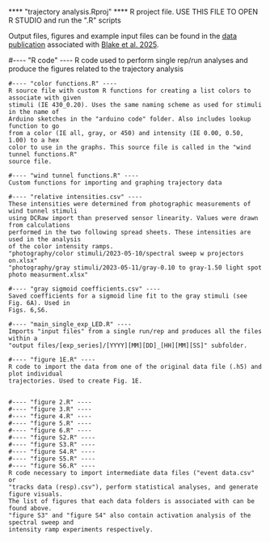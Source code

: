 **** "trajectory analysis.Rproj" ****
R project file. USE THIS FILE TO OPEN R STUDIO and run the ".R" scripts

Output files, figures and example input files can be found in the [data publication](https://doi.org/10.17632/fdr7znz5dh.2)
associated with [Blake et al. 2025](https://doi.org/10.1242/jeb.250318).
		
		
#---- "R code" ----
R code used to perform single rep/run analyses and produce the figures related to
the trajectory analysis

	#---- "color functions.R" ----
	R source file with custom R functions for creating a list colors to associate with given  
	stimuli (IE 430_0.20). Uses the same naming scheme as used for stimuli in the name of
	Arduino sketches in the "arduino code" folder. Also includes lookup function to go
	from a color (IE all, gray, or 450) and intensity (IE 0.00, 0.50, 1.00) to a hex
	color to use in the graphs. This source file is called in the "wind tunnel functions.R"
	source file.
	
	#---- "wind tunnel functions.R" ----
	Custom functions for importing and graphing trajectory data
	
	#---- "relative intensities.csv" ----
	These intensities were determined from photographic measurements of wind tunnel stimuli 
	using DCRaw import than preserved sensor linearity. Values were drawn from calculations 
	performed in the two following spread sheets. These intensities are used in the analysis 
	of the color intensity ramps.
	"photography/color stimuli/2023-05-10/spectral sweep w projectors on.xlsx"
	"photography/gray stimuli/2023-05-11/gray-0.10 to gray-1.50 light spot photo measurment.xlsx"
	
	#---- "gray sigmoid coefficients.csv" ----
	Saved coefficients for a sigmoid line fit to the gray stimuli (see Fig. 6A). Used in
	Figs. 6,S6.

	#---- "main_single_exp_LED.R" ----
	Imports "input files" from a single run/rep and produces all the files within a
	"output files/[exp_series]/[YYYY][MM][DD]_[HH][MM][SS]" subfolder. 
	
	#---- "figure 1E.R" ----
	R code to import the data from one of the original data file (.h5) and plot individual
	trajectories. Used to create Fig. 1E.
	
	
	#---- "figure 2.R" ----	
	#---- "figure 3.R" ----
	#---- "figure 4.R" ----
	#---- "figure 5.R" ----
	#---- "figure 6.R" ----
	#---- "figure S2.R" ----
	#---- "figure S3.R" ----
	#---- "figure S4.R" ----
	#---- "figure S5.R" ----
	#---- "figure S6.R" ----
	R code necessary to import intermediate data files ("event data.csv" or 
	"tracks data (resp).csv"), perform statistical analyses, and generate figure visuals.
	The list of figures that each data folders is associated with can be found above. 
	"figure S3" and "figure S4" also contain activation analysis of the spectral sweep and
	intensity ramp experiments respectively. 

